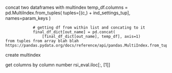 concat two dataframes with multindex
    temp_df.columns = pd.MultiIndex.from_tuples(
                    tuples=[(c,) + ind_settings_tup],
                    names=param_keys
                )

                # getting df from within list and concating to it
                final_df_dict[out_name] = pd.concat(
                    [final_df_dict[out_name], temp_df], axis=1)
    from tuples from array blah blah https://pandas.pydata.org/docs/reference/api/pandas.MultiIndex.from_tuples.html#pandas.MultiIndex.from_tuples

create multindex

get columns by column number 
rsi_eval.iloc[:, [1]]